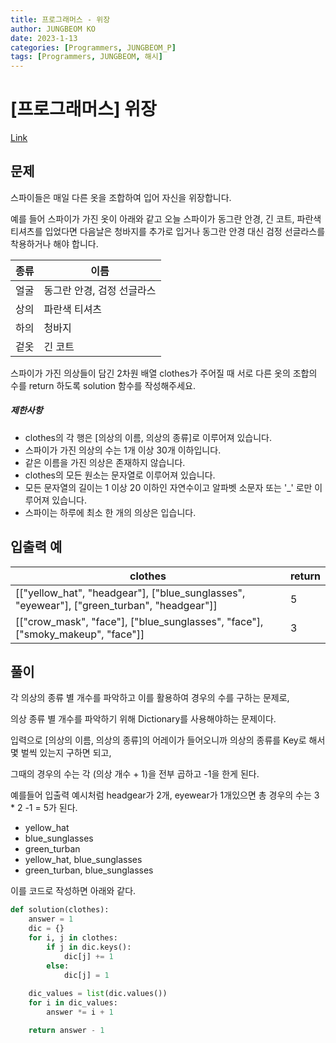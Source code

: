 ```yaml
---
title: 프로그래머스 - 위장
author: JUNGBEOM KO
date: 2023-1-13
categories: [Programmers, JUNGBEOM_P]
tags: [Programmers, JUNGBEOM, 해시]
---
```


# [프로그래머스] 위장

[Link](https://school.programmers.co.kr/learn/courses/30/lessons/42578)

## 문제

스파이들은 매일 다른 옷을 조합하여 입어 자신을 위장합니다.

예를 들어 스파이가 가진 옷이 아래와 같고 오늘 스파이가 동그란 안경, 긴 코트, 파란색 티셔츠를 입었다면 다음날은 청바지를 추가로 입거나 동그란 안경 대신 검정 선글라스를 착용하거나 해야 합니다.

| 종류 | 이름                       |
| ---- | -------------------------- |
| 얼굴 | 동그란 안경, 검정 선글라스 |
| 상의 | 파란색 티셔츠              |
| 하의 | 청바지                     |
| 겉옷 | 긴 코트                    |

스파이가 가진 의상들이 담긴 2차원 배열 clothes가 주어질 때 서로 다른 옷의 조합의 수를 return 하도록 solution 함수를 작성해주세요.

##### 제한사항

- clothes의 각 행은 [의상의 이름, 의상의 종류]로 이루어져 있습니다.
- 스파이가 가진 의상의 수는 1개 이상 30개 이하입니다.
- 같은 이름을 가진 의상은 존재하지 않습니다.
- clothes의 모든 원소는 문자열로 이루어져 있습니다.
- 모든 문자열의 길이는 1 이상 20 이하인 자연수이고 알파벳 소문자 또는 '_' 로만 이루어져 있습니다.
- 스파이는 하루에 최소 한 개의 의상은 입습니다.



## 입출력 예

| clothes                                                      | return |
| ------------------------------------------------------------ | ------ |
| [["yellow_hat", "headgear"], ["blue_sunglasses", "eyewear"], ["green_turban", "headgear"]] | 5      |
| [["crow_mask", "face"], ["blue_sunglasses", "face"], ["smoky_makeup", "face"]] | 3      |



## 풀이

각 의상의 종류 별 개수를 파악하고 이를 활용하여 경우의 수를 구하는 문제로,

의상 종류 별 개수를 파악하기 위해 Dictionary를 사용해야하는 문제이다.

입력으로 [의상의 이름, 의상의 종류]의 어레이가 들어오니까 의상의 종류를 Key로 해서 몇 벌씩 있는지 구하면 되고,

그때의 경우의 수는 각 (의상 개수 + 1)을 전부 곱하고 -1을 한게 된다.

예를들어 입출력 예시처럼 headgear가 2개, eyewear가 1개있으면 총 경우의 수는 3 * 2 -1 = 5가 된다.

- yellow_hat
- blue_sunglasses
- green_turban
- yellow_hat, blue_sunglasses
- green_turban, blue_sunglasses

이를 코드로 작성하면 아래와 같다.

```python
def solution(clothes):
    answer = 1
    dic = {}
    for i, j in clothes:
        if j in dic.keys():
            dic[j] += 1
        else:
            dic[j] = 1
            
    dic_values = list(dic.values())
    for i in dic_values:
        answer *= i + 1

    return answer - 1
```
